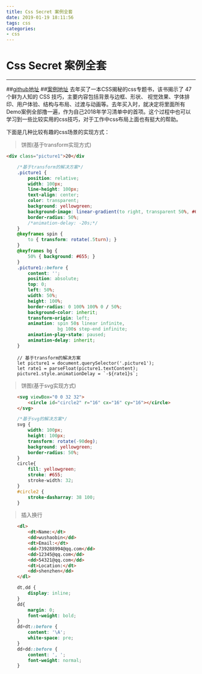 ```yaml
---
title: Css Secret 案例全套
date: 2019-01-19 18:11:56
tags: css
categories:
- css
---
```

# Css Secret 案例全套

------
##[github地址](https://github.com/xiaobinwu/css-secret-demo)
##[案例地址](http://htmlpreview.github.io/?https://github.com/xiaobinwu/css-secret-demo/blob/master/index.html)
去年买了一本CSS揭秘的css专题书，该书揭示了 47 个鲜为人知的 CSS 技巧，主要内容包括背景与边框、形状、 视觉效果、字体排印、用户体验、结构与布局、过渡与动画等。去年买入时，就决定将里面所有Demo案例全部撸一遍，作为自己2018年学习清单中的首项。这个过程中也可以学习到一些比较实用的css技巧，对于工作中css布局上面也有挺大的帮助。

下面是几种比较有趣的css场景的实现方式：
> 饼图(基于transform实现方式)
``` html
<div class="picture1">20</div
```
``` css
	/*基于transform的解决方案*/
	.picture1 {
		position: relative;
		width: 100px;
		line-height: 100px;
		text-align: center;
		color: transparent;
		background: yellowgreen;
		background-image: linear-gradient(to right, transparent 50%, #655 0);
		border-radius: 50%;
		/*animation-delay: -20s;*/
	}
	@keyframes spin {
		to { transform: rotate(.5turn); }
	}
	@keyframes bg {
		50% { background: #655; }
	}
	.picture1::before {
		content: '';
		position: absolute;
		top: 0;
		left: 50%;
		width: 50%;
		height: 100%;
		border-radius: 0 100% 100% 0 / 50%;
		background-color: inherit;
		transform-origin: left;
		animation: spin 50s linear infinite,
				   bg 100s step-end infinite;
		animation-play-state: paused;
		animation-delay: inherit;
	}
```
``` javacript
	// 基于transform的解决方案
	let picture1 = document.querySelector('.picture1');
	let rate1 = parseFloat(picture1.textContent);
	picture1.style.animationDelay = `-${rate1}s`;
```
> 饼图(基于svg实现方式)
``` html
	<svg viewBox="0 0 32 32">
		<circle id="circle2" r="16" cx="16" cy="16"></circle>
	</svg>
```
``` css
	/*基于svg的解决方案*/
	svg {
		width: 100px;
		height: 100px;
		transform: rotate(-90deg);
		background: yellowgreen;
		border-radius: 50%;
	}
	circle{
		fill: yellowgreen;
		stroke: #655;
		stroke-width: 32;
	}
	#circle2 {
		stroke-dasharray: 38 100;
	}
```
> 插入换行
``` html
	<dl>
		<dt>Name:</dt>
		<dd>wushaobin</dd>
		<dt>Email:</dt>
		<dd>739288994@qq.com</dd>
		<dd>12345@qq.com</dd>
		<dd>54321@qq.com</dd>
		<dt>Location:</dt>
		<dd>shenzhen</dd>
	</dl>
```
```css
	dt,dd {
		display: inline;
	}
	dd{
		margin: 0;
		font-weight: bold;
	}
	dd+dt::before {
		content: '\A';
		white-space: pre;
	}
	dd+dd::before {
		content: ', ';
		font-weight: normal;
	}
```

